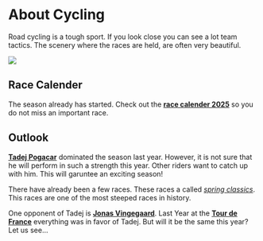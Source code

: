 # About Cycling
Road cycling is a tough sport. If you look close you can see a lot team tactics. The scenery where the races are held, are often very beautiful.

![](https://ichef.bbci.co.uk/images/ic/480xn/p0jg22c1.jpg)

## Race Calender
The season already has started. Check out the [**race calender 2025**](https://www.procyclingstats.com/races.php) so you do not miss an important race.

## Outlook
[**Tadej Pogacar**](https://www.procyclingstats.com/rider/tadej-pogacar) dominated the season last year. However, it is not sure that he will perform in such a strength this year. Other riders want to catch up with him. This will garuntee an exciting season!

There have already been a few races. These races a called [*spring classics*](https://www.cyclingnews.com/spring-classics/). This races are one of the most steeped races in history.

One opponent of Tadej is [**Jonas Vingegaard**](https://www.procyclingstats.com/rider/jonas-vingegaard/start). Last Year at the [**Tour de France**](https://www.letour.fr/de/landing-page) everything was in favor of Tadej. But will it be the same this year? Let us see...